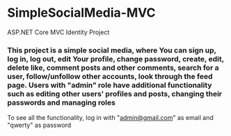 # SimpleSocialMedia-MVC
ASP.NET Core MVC Identity Project

### This project is a simple social media, where You can sign up, log in, log out, edit Your profile, change password, create, edit, delete like, comment posts and other comments, search for a user, follow/unfollow other accounts, look through the feed page. Users with "admin" role have additional functionality such as editing other users' profiles and posts, changing their passwords and managing roles

To see all the functionality, log in with "admin@gmail.com" as email and "qwerty" as password
